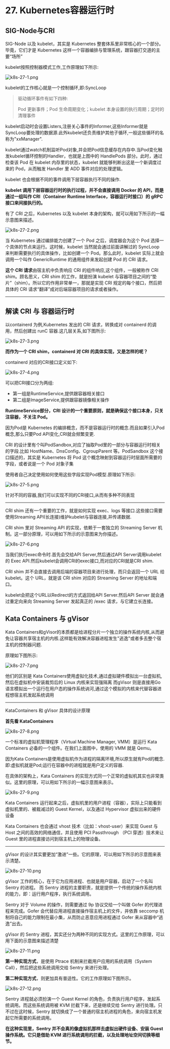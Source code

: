 # 27. Kubernetes容器运行时

## SIG-Node与CRI

SIG-Node 以及 kubelet，其实是 Kubernetes 整套体系里非常核心的一个部分。 毕竟，它们才是 Kubernetes 这样一个容器编排与管理系统，跟容器打交道的主要“场所”

kubelet按照控制器模式工作,工作原理如下所示:

![k8s-27-1.png](../../img/k8s-27-1.png)



kubelet的工作核心就是一个控制循环,即:SyncLoop

> 驱动循环事件有如下四种:
>
> Pod 更新事件；Pod 生命周期变化；kubelet 本身设置的执行周期；定时的清理事件



kubelet启动时会设置Listers,注册关心事件的Informer,这些Informer就是SyncLoop要处理的数据源.此外kubelet还负责维护其他子循环,一般这些循环的名称为"xxManager".

kubelet通过watch机制监听Pod对象,并会把Pod信息缓存在内存中.当Pod变化触发kubelet循环控制的Handler，也就是上图中的 HandlePods 部分。此时，通过检查该 Pod 在 kubelet 内存里的状态，kubelet 就能够判断出这是一个新调度过来的 Pod，从而触发 Handler 里 ADD 事件对应的处理逻辑。

kubelet 也会根据不同的事件调用下层容器执行不同的操作.

**kubelet 调用下层容器运行时的执行过程，并不会直接调用 Docker 的 API，而是通过一组叫作 CRI（Container Runtime Interface，容器运行时接口）的 gRPC 接口来间接执行的。**

有了 CRI 之后，Kubernetes 以及 kubelet 本身的架构，就可以用如下所示的一幅示意图来描述。

![k8s-27-2.png](../../img/k8s-27-2.png)

当 Kubernetes 通过编排能力创建了一个 Pod 之后，调度器会为这个 Pod 选择一个具体的节点来运行。这时候，kubelet 当然就会通过前面讲解过的 SyncLoop 来判断需要执行的具体操作，比如创建一个 Pod。那么此时，kubelet 实际上就会调用一个叫作 GenericRuntime 的通用组件来发起创建 Pod 的 CRI 请求。

**这个 CRI 请求**由宿主机中负责响应 CRI 的组件响应,这个组件，一般被称作 CRI shim。顾名思义，CRI shim 的工作，就是扮演 kubelet 与容器项目之间的“垫片”（shim）。所以它的作用非常单一，那就是实现 CRI 规定的每个接口，然后把具体的 CRI 请求“翻译”成对后端容器项目的请求或者操作。

---



##  解读 CRI 与 容器运行时

以containerd 为例,Kubernetes 发出的 CRI 请求，转换成对 containerd 的调用，然后创建出 runC 容器.这几层关系,如下图所示:

![k8s-27-3.png](../../img/k8s-27-3.png)

**而作为一个 CRI shim，containerd 对 CRI 的具体实现，又是怎样的呢？**

containerd 对应的CRI接口定义如下:

![k8s-27-4.png](../../img/k8s-27-4.png)

可以把CRI接口分为两组:

- 第一组是RuntimeService,提供跟容器相关接口
- 第二组是ImageService,提供跟容器镜像相关操作

**RuntimeService部分，CRI 设计的一个重要原则，就是确保这个接口本身，只关注容器，不关注 Pod。**

因为Pod是 Kubernetes 的编排概念，而不是容器运行时的概念.而且如果引入Pod概念,那么只要Pod API变化,CRI就会频繁变更.



 CRI 的设计里有个叫PodSandbox,对应了抽取Pod里的一部分与容器运行时相关的字段.比如 HostName、DnsConfig、CgroupParent 等。PodSandbox 这个接口描述的，其实是 Kubernetes 将 Pod 这个概念映射到容器运行时层面所需要的字段，或者说是一个 Pod 对象子集

使用者自己决定使用如何使用这些字段实现Pod模型.原理如下所示:

![k8s-27-5.png](../../img/k8s-27-5.png)

针对不同的容器,我们可以实现不同的CRI接口,从而有多种不同表现

---

CRI shim 还有一个重要的工作，就是如何实现 exec、logs 等接口.这些接口需要使用Streaming API(长连接)维护kubelet与容器连接,并传递数据.

CRI shim 里对 Streaming API 的实现，依赖于一套独立的 Streaming Server 机制。这一部分原理，可以用如下所示的示意图来为你描述。

![k8s-27-6.png](../../img/k8s-27-6.png)

当我们执行exec命令时.首先会交给API Server,然后通过API Server调用kubelet 的 Exec API.然后kubelet会调用CRI的exec接口,而对应的CRI就是CRI shim.

CRI shim 并不会直接去调用后端的容器项目来进行处理，而只会返回一个 URL 给 kubelet。这个 URL，就是该 CRI shim 对应的 Streaming Server 的地址和端口。

kubelet会把这个URL以Redirect的方式返回给API Server.然后API Server 就会通过重定向来向 Streaming Server 发起真正的 /exec 请求，与它建立长连接。

## Kata Containers 与 gVisor

 Kata Containers和gVisor的本质都是给进程分片一个独立的操作系统内核,从而避免让容器共享宿主机的内核.这样能有效解决容器进程发生"逃逸"或者多去整个宿主机的控制器问题.

原理如下图所示:

![k8s-27-7.png](../../img/k8s-27-7.png)

他们的区别是 Kata Containers使用虚拟化技术,通过虚拟硬件模拟出一台虚拟机,然后在虚拟机中安装裁剪后的 Linux 内核来实现强隔离
而gVisor 则是直接用Go语言模拟出一个运行在用户态的操作系统讷河,通过这个模拟的内核来代替容器进程想宿主机发起系统调用

---

KataContainers 和 gVisor 具体的设计原理

**首先看 KataContainers**

![k8s-27-8.png](../../img/k8s-27-8.png)

一个标准的虚拟机管理程序（Virtual Machine Manager, VMM）是运行 Kata Containers 必备的一个组件。在我们上面图中，使用的 VMM 就是 Qemu。

因为Kata Containers是使用虚拟机作为进程的隔离环境,所以原生就有Pod的概念.即:虚拟机就是Pod;运行在容器中的进程就是用户定义的容器.

在具体的架构上，Kata Containers 的实现方式同一个正常的虚拟机其实也非常类似。这里的原理，可以用如下所示的一幅示意图来表示。

![k8s-27-9.png](../../img/k8s-27-9.png)

 Kata Containers 运行起来之后，虚拟机里的用户进程（容器），实际上只能看到虚拟机里的、被裁减过的 Guest Kernel，以及通过 Hypervisor 虚拟出来的硬件设备

Kata Containers 也会通过 vhost 技术（比如：vhost-user）来实现 Guest 与 Host 之间的高效的网络通信，并且使用 PCI Passthrough （PCI 穿透）技术来让 Guest 里的进程直接访问到宿主机上的物理设备。

---

gVisor 的设计其实要更加“激进”一些。它的原理，可以用如下所示的示意图来表示清楚。

![k8s-27-10.png](../../img/k8s-27-10.png)

gVisor 工作的核心，在于它为应用进程、也就是用户容器，启动了一个名叫 Sentry 的进程。 而 Sentry 进程的主要职责，就是提供一个传统的操作系统内核的能力，即：运行用户程序，执行系统调用。

Sentry 对于 Volume 的操作，则需要通过 9p 协议交给一个叫做 Gofer 的代理进程来完成。Gofer 会代替应用进程直接操作宿主机上的文件，并依靠 seccomp 机制将自己的能力限制在最小集，从而防止恶意应用进程通过 Gofer 来从容器中“逃逸”出去。

gVisor 的 Sentry 进程，其实还分为两种不同的实现方式。这里的工作原理，可以用下面的示意图来描述清楚

![k8s-27-11.png](../../img/k8s-27-11.png)

**第一种实现方式**，是使用 Ptrace 机制来拦截用户应用的系统调用（System Call），然后把这些系统调用交给 Sentry 来进行处理。

**第二种实现方式**，则更加具有普适性。它的工作原理如下图所示。

![k8s-27-12.png](../../img/k8s-27-12.png)



Sentry 进程就必须扮演一个 Guest Kernel 的角色，负责执行用户程序，发起系统调用。而这些系统调用被 KVM 拦截下来，还是继续交给 Sentry 进行处理。只不过在这时候，Sentry 就切换成了一个普通的宿主机进程的角色，来向宿主机发起它所需要的系统调用。

**在这种实现里，Sentry 并不会真的像虚拟机那样去虚拟出硬件设备、安装 Guest 操作系统。它只是借助 KVM 进行系统调用的拦截，以及处理地址空间切换等细节。**































































